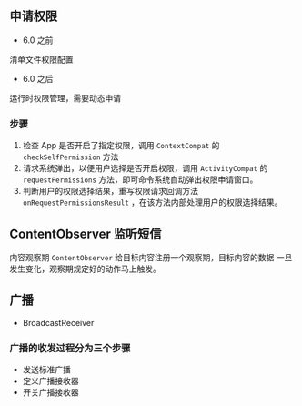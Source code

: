 ## 申请权限

- 6.0 之前

清单文件权限配置

- 6.0 之后

运行时权限管理，需要动态申请

### 步骤

1. 检查 App 是否开启了指定权限，调用 `ContextCompat` 的 `checkSelfPermission` 方法
2. 请求系统弹出，以便用户选择是否开启权限，调用 `ActivityCompat` 的 `requestPermissions` 方法，即可命令系统自动弹出权限申请窗口。
3. 判断用户的权限选择结果，重写权限请求回调方法 `onRequestPermissionsResult` ，在该方法内部处理用户的权限选择结果。

## ContentObserver 监听短信

内容观察期 `ContentObserver` 给目标内容注册一个观察期，目标内容的数据
一旦发生变化，观察期规定好的动作马上触发。



## 广播

- BroadcastReceiver

### 广播的收发过程分为三个步骤

- 发送标准广播
- 定义广播接收器
- 开关广播接收器